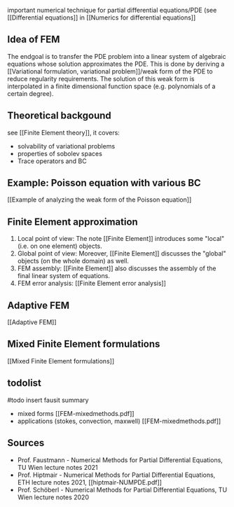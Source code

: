 important numerical technique for partial differential equations/PDE (see [[Differential equations]] in [[Numerics for differential equations]]


## Idea of FEM
The endgoal is to transfer the PDE problem into a linear system of algebraic equations whose solution approximates the PDE.
This is done by deriving a [[Variational formulation, variational problem]]/weak form of the PDE to reduce regularity requirements. The solution of this weak form is interpolated in a finite dimensional function space (e.g. polynomials of a certain degree).


## Theoretical backgound
see [[Finite Element theory]], it covers:
- solvability of variational problems
- properties of sobolev spaces
- Trace operators and BC


## Example: Poisson equation with various BC
[[Example of analyzing the weak form of the Poisson equation]]


## Finite Element approximation
1. Local point of view: The note [[Finite Element]] introduces some "local" (i.e. on one element) objects.
2. Global point of view: Moreover, [[Finite Element]] discusses the "global" objects (on the whole domain) as well.
3. FEM assembly: [[Finite Element]] also discusses the assembly of the final linear system of equations.
4. FEM error analysis: [[Finite Element error analysis]]


## Adaptive FEM
[[Adaptive FEM]]


## Mixed Finite Element formulations
[[Mixed Finite Element formulations]]


## todolist
#todo insert fausit summary
- mixed forms [[FEM-mixedmethods.pdf]]
- applications (stokes, convection, maxwell) [[FEM-mixedmethods.pdf]]


## Sources
- Prof. Faustmann - Numerical Methods for Partial Differential Equations, TU Wien lecture notes 2021
- Prof. Hiptmair - Numerical Methods for Partial Differential Equations, ETH lecture notes 2021, [[hiptmair-NUMPDE.pdf]]
- Prof. Schöberl - Numerical Methods for Partial Differential Equations, TU Wien lecture notes 2020
